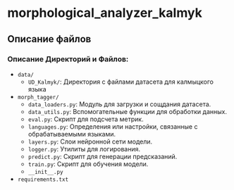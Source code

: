 # morphological_analyzer_kalmyk

## Описание файлов 
### Описание Директорий и Файлов:

*   `data/`
    *   `UD_Kalmyk/`: Директория с файлами датасета для калмыцкого языка 
*   `morph_tagger/`
    *   `data_loaders.py`: Модуль для загрузки и сощдания датасета.
    *   `data_utils.py`: Вспомогательные функции для обработки данных.
    *   `eval.py`: Скрипт для подсчета метрик.
    *   `languages.py`: Определения или настройки, связанные с обрабатываемыми языками.
    *   `layers.py`: Слои нейронной сети модели.
    *   `logger.py`: Утилиты для логирования.
    *   `predict.py`: Скрипт для генерации предсказаний.
    *   `train.py`: Скрипт для обучения модели.
    *   `__init__.py`
*   `requirements.txt`
